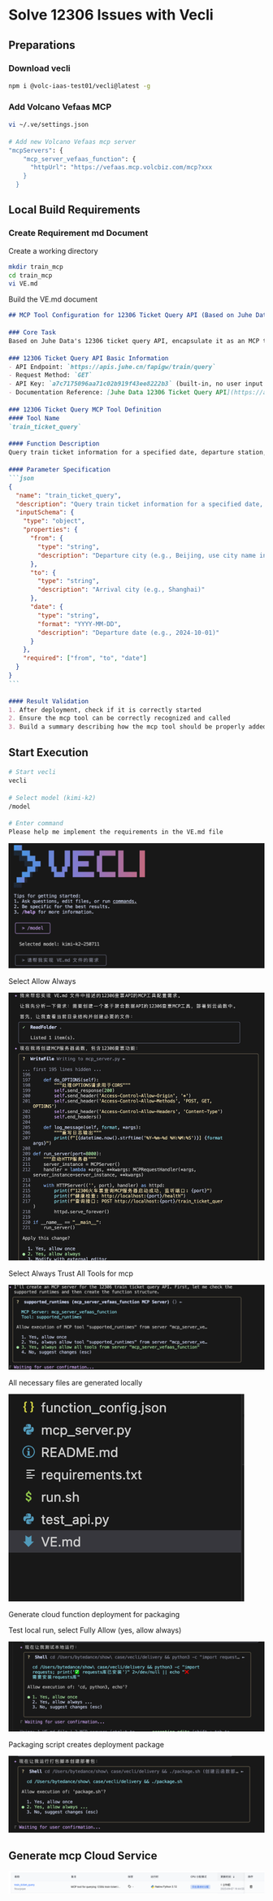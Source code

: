 # Solve 12306 Issues with Vecli

## Preparations
### Download vecli

```Bash
npm i @volc-iaas-test01/vecli@latest -g
```

### Add Volcano Vefaas MCP

```Bash
vi ~/.ve/settings.json

# Add new Volcano Vefaas mcp server
"mcpServers": {
    "mcp_server_vefaas_function": {
      "httpUrl": "https://vefaas.mcp.volcbiz.com/mcp?xxx
    }
  }
```

## Local Build Requirements

### Create Requirement md Document

Create a working directory

```Bash
mkdir train_mcp
cd train_mcp
vi VE.md
```

Build the VE.md document

~~~Markdown
## MCP Tool Configuration for 12306 Ticket Query API (Based on Juhe Data API)

### Core Task
Based on Juhe Data's 12306 ticket query API, encapsulate it as an MCP tool and directly call the mcp tool mcp_server_vefaas_function to deploy the product to the cloud platform with the name `train_ticket_query`. The produced MCP must be correctly recognizable and callable.

### 12306 Ticket Query API Basic Information
- API Endpoint: `https://apis.juhe.cn/fapigw/train/query`
- Request Method: `GET`
- API Key: `a7c7175096aa71c02b919f43ee8222b3` (built-in, no user input required)
- Documentation Reference: [Juhe Data 12306 Ticket Query API](https://apis.juhe.cn/fapigw/train/query)

### 12306 Ticket Query MCP Tool Definition
#### Tool Name
`train_ticket_query`

#### Function Description
Query train ticket information for a specified date, departure station, and arrival station, returning train number, time, seat type, and ticket availability status.

#### Parameter Specification
```json
{
  "name": "train_ticket_query",
  "description": "Query train ticket information for a specified date, departure station, and arrival station, returning train number, time, seat type, and ticket availability status.",
  "inputSchema": {
    "type": "object",
    "properties": {
      "from": {
        "type": "string",
        "description": "Departure city (e.g., Beijing, use city name instead of station name)"
      },
      "to": {
        "type": "string",
        "description": "Arrival city (e.g., Shanghai)"
      },
      "date": {
        "type": "string",
        "format": "YYYY-MM-DD",
        "description": "Departure date (e.g., 2024-10-01)"
      }
    },
    "required": ["from", "to", "date"]
  }
}
```

#### Result Validation
1. After deployment, check if it is correctly started
2. Ensure the mcp tool can be correctly recognized and called
3. Build a summary describing how the mcp tool should be properly added and used
~~~

## Start Execution

```Bash
# Start vecli
vecli

# Select model (kimi-k2)
/model

# Enter command
Please help me implement the requirements in the VE.md file
```

![img](/demo1.png)

Select Allow Always

![img](/demo2.png)

Select Always Trust All Tools for mcp

![img](/demo3.png)

All necessary files are generated locally

![img](/demo4.png)

Generate cloud function deployment for packaging

Test local run, select Fully Allow (yes, allow always)

![img](/demo5.png)

Packaging script creates deployment package

![img](/demo6.png)

## Generate mcp Cloud Service

![img](/demo7.png)
